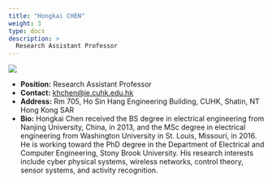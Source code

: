 ```yaml
---
title: "Hongkai CHEN"
weight: 3
type: docs
description: >
  Research Assistant Professor
---
```


<div class="member-photo-frame wk-desk-4 wk-ipadp-4 wk-mobile-12 wk-tab-12">
    <div class=".member-photo-image">
     <img src="/images/members/YAN-Zhenyu.jpg">
    </div>
</div>

 - **Position:** Research Assistant Professor
 - **Contact:** [khchen@ie.cuhk.edu.hk](khchen@ie.cuhk.edu.hk)
 - **Address:** Rm 705, Ho Sin Hang Engineering Building, CUHK, Shatin, NT Hong Kong SAR 
 - **Bio:** Hongkai Chen received the BS degree in electrical engineering from Nanjing University, China, in 2013, and the MSc degree in electrical engineering from Washington University in St. Louis, Missouri, in 2016. He is working toward the PhD degree in the Department of Electrical and Computer Engineering, Stony Brook University. His research interests include cyber physical systems, wireless networks, control theory, sensor systems, and activity recognition.